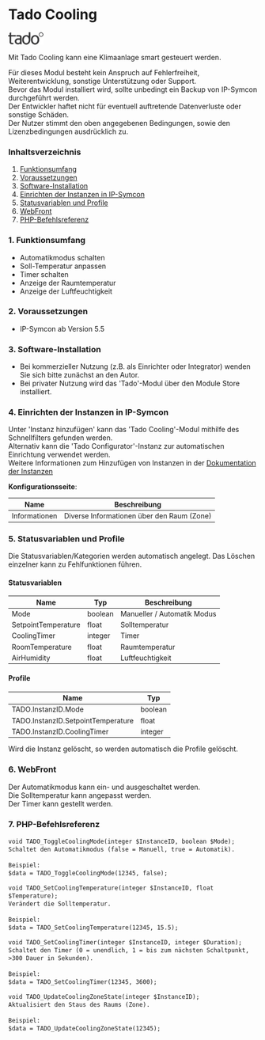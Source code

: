 # Tado Cooling

![Image](../imgs/tado_logo.png)  

Mit Tado Cooling kann eine Klimaanlage smart gesteuert werden. 

Für dieses Modul besteht kein Anspruch auf Fehlerfreiheit, Weiterentwicklung, sonstige Unterstützung oder Support.  
Bevor das Modul installiert wird, sollte unbedingt ein Backup von IP-Symcon durchgeführt werden.  
Der Entwickler haftet nicht für eventuell auftretende Datenverluste oder sonstige Schäden.  
Der Nutzer stimmt den oben angegebenen Bedingungen, sowie den Lizenzbedingungen ausdrücklich zu.  

### Inhaltsverzeichnis

1. [Funktionsumfang](#1-funktionsumfang)
2. [Voraussetzungen](#2-voraussetzungen)
3. [Software-Installation](#3-software-installation)
4. [Einrichten der Instanzen in IP-Symcon](#4-einrichten-der-instanzen-in-ip-symcon)
5. [Statusvariablen und Profile](#5-statusvariablen-und-profile)
6. [WebFront](#6-webfront)
7. [PHP-Befehlsreferenz](#7-php-befehlsreferenz)

### 1. Funktionsumfang

* Automatikmodus schalten
* Soll-Temperatur anpassen
* Timer schalten
* Anzeige der Raumtemperatur
* Anzeige der Luftfeuchtigkeit

### 2. Voraussetzungen

- IP-Symcon ab Version 5.5

### 3. Software-Installation

* Bei kommerzieller Nutzung (z.B. als Einrichter oder Integrator) wenden Sie sich bitte zunächst an den Autor.
* Bei privater Nutzung wird das 'Tado'-Modul über den Module Store installiert.

### 4. Einrichten der Instanzen in IP-Symcon

Unter 'Instanz hinzufügen' kann das 'Tado Cooling'-Modul mithilfe des Schnellfilters gefunden werden.  
Alternativ kann die 'Tado Configurator'-Instanz zur automatischen Einrichtung verwendet werden.  
Weitere Informationen zum Hinzufügen von Instanzen in der [Dokumentation der Instanzen](https://www.symcon.de/service/dokumentation/konzepte/instanzen/#Instanz_hinzufügen)  

__Konfigurationsseite__:

Name            | Beschreibung
--------------- | ----------------------------------------------
Informationen   | Diverse Informationen über den Raum (Zone)

### 5. Statusvariablen und Profile

Die Statusvariablen/Kategorien werden automatisch angelegt. Das Löschen einzelner kann zu Fehlfunktionen führen.

#### Statusvariablen

Name                | Typ       | Beschreibung
------------------- | --------- | ---------------------------
Mode                | boolean   | Manueller / Automatik Modus
SetpointTemperature | float     | Solltemperatur
CoolingTimer        | integer   | Timer
RoomTemperature     | float     | Raumtemperatur
AirHumidity         | float     | Luftfeuchtigkeit

#### Profile

Name                                | Typ
----------------------------------- | -------
TADO.InstanzID.Mode                 | boolean
TADO.InstanzID.SetpointTemperature  | float
TADO.InstanzID.CoolingTimer         | integer  

Wird die Instanz gelöscht, so werden automatisch die Profile gelöscht.  

### 6. WebFront

Der Automatikmodus kann ein- und ausgeschaltet werden.  
Die Solltemperatur kann angepasst werden.  
Der Timer kann gestellt werden.  

### 7. PHP-Befehlsreferenz

```text
void TADO_ToggleCoolingMode(integer $InstanceID, boolean $Mode);  
Schaltet den Automatikmodus (false = Manuell, true = Automatik).

Beispiel:
$data = TADO_ToggleCoolingMode(12345, false);
```  

```text
void TADO_SetCoolingTemperature(integer $InstanceID, float $Temperature);  
Verändert die Solltemperatur.

Beispiel:
$data = TADO_SetCoolingTemperature(12345, 15.5);
```  

```text
void TADO_SetCoolingTimer(integer $InstanceID, integer $Duration);  
Schaltet den Timer (0 = unendlich, 1 = bis zum nächsten Schaltpunkt, >300 Dauer in Sekunden).

Beispiel:
$data = TADO_SetCoolingTimer(12345, 3600);
```  

```text
void TADO_UpdateCoolingZoneState(integer $InstanceID);  
Aktualisiert den Staus des Raums (Zone). 

Beispiel:
$data = TADO_UpdateCoolingZoneState(12345);
```
